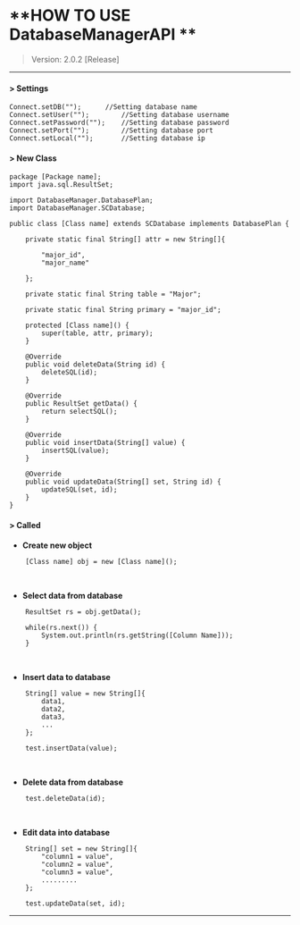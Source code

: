 # **HOW TO USE DatabaseManagerAPI **

> Version: 2.0.2 [Release]

***

#### > Settings


```
Connect.setDB("");		//Setting database name
Connect.setUser("");		//Setting database username
Connect.setPassword("");	//Setting database password
Connect.setPort("");		//Setting database port
Connect.setLocal("");		//Setting database ip
```

#### > New Class
```
package [Package name];  
import java.sql.ResultSet;  

import DatabaseManager.DatabasePlan;  
import DatabaseManager.SCDatabase;  

public class [Class name] extends SCDatabase implements DatabasePlan {
	
    private static final String[] attr = new String[]{
    		
	    "major_id",
	    "major_name"
    
    };
    
    private static final String table = "Major";
    
    private static final String primary = "major_id";

    protected [Class name]() {
        super(table, attr, primary);
    }

    @Override
    public void deleteData(String id) {
        deleteSQL(id);
    }

    @Override
    public ResultSet getData() {
        return selectSQL();
    }

    @Override
    public void insertData(String[] value) {
        insertSQL(value);
    }

    @Override
    public void updateData(String[] set, String id) {
        updateSQL(set, id);
    }
}
```

#### > Called

* **Create new object**

```
	[Class name] obj = new [Class name]();
```
  <br />
  
* **Select data from database**

```
	ResultSet rs = obj.getData();
		
	while(rs.next()) {
		System.out.println(rs.getString([Column Name]));
	}
```
  <br />
  

* **Insert data to database**

```
	String[] value = new String[]{
		data1,
		data2,
		data3,
		...
	};
	
	test.insertData(value);
```
  <br />
  

* **Delete data from database**

```
	test.deleteData(id);
```
  <br />
  

* **Edit data into database**

```
	String[] set = new String[]{
		"column1 = value",
		"column2 = value",
		"column3 = value",
		.........
	};
	
	test.updateData(set, id);
```

***

